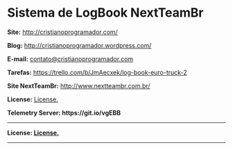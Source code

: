 
<h1>Sistema de LogBook NextTeamBr</h1>

<b>Site:</b> http://cristianoprogramador.com/

<b>Blog:</b> http://cristianoprogramador.wordpress.com/

<b>E-mail:</b> contato@cristianoprogramador.com

<b>Tarefas:</b> https://trello.com/b/JmAecxek/log-book-euro-truck-2

<b>Site NextTeamBr:</b> http://www.nextteambr.com.br/

<b>License:</b> <a href="https://github.com/CristianoRC/SoftwareOrdemDeServico/blob/master/LICENSE.txt" target="License" >License.</a>

<p> </p>
<b>Telemetry Server:<b> <b>https://git.io/vgEBB<b>

<hr> </hr>

<b>License:</b> <a href="https://github.com/CristianoRC/SoftwareOrdemDeServico/blob/master/LICENSE.txt" target="License" >License.</a>

<hr> </hr>

